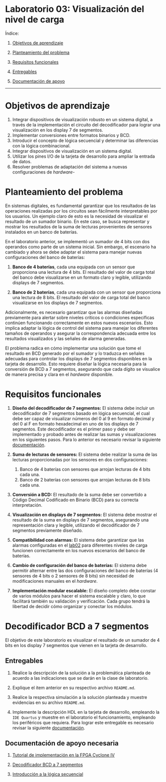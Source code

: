 # Laboratorio 03: Visualización del nivel de carga

Índice:

1. [Objetivos de aprendizaje](#objetivos-de-aprendizaje)

2. [Planteamiento del problema](#planteamiento-del-problema)

3. [Requisitos funcionales](#requisitos-funcionales)

4. [Entregables](#entregables)

5. [Documentación de apoyo](#documentación-de-apoyo-necesaria)

*******


# Objetivos de aprendizaje

1. Integrar dispositivos de visualización robusto en un sistema digital, a través de la implementación el circuito  del decodificador para lograr una visualización en los display 7 de segmentos.
2. Implementar conversiones entre formatos binarios y BCD.
3. Introducir el concepto de lógica secuencial y determinar las diferencias con la lógica combinacional.
4. Integrar dispositivos de visualización en un sistema digital.
5. Utilizar los pines I/O de la tarjeta de desarrollo para ampliar la entrada de datos.
6. Resolver problemas de adaptación del sistema a nuevas configuraciones de *hardware*-


# Planteamiento del problema

En sistemas digitales, es fundamental garantizar que los resultados de las operaciones realizadas por los circuitos sean fácilmente interpretables por los usuarios. Un ejemplo claro de esto es la necesidad de visualizar el resultado de un sumador binario. En este caso, se busca representar y mostrar los resultados de la suma de lecturas provenientes de sensores instalados en un banco de baterías.

En el laboratorio anterior, se implementó un sumador de 4 bits con dos operandos como parte de un sistema inicial. Sin embargo, el escenario ha cambiado y ahora se debe adaptar el sistema para manejar nuevas configuraciones del banco de baterías:

1. **Banco de 4 baterías**, cada una equipada con un sensor que proporciona una lectura de 4 bits. El resultado del valor de carga total del banco debe visualizarse en un formato claro y legible, utilizando displays de 7 segmentos.

2. **Banco de 2 baterías**, cada una equipada con un sensor que proporciona una lectura de 8 bits. El resultado del valor de carga total del banco visualizarse en los displays de 7 segmentos.

Adicionalmente, es necesario garantizar que las alarmas diseñadas previamente para alertar sobre niveles críticos o condiciones específicas continúen funcionando correctamente en estos nuevos escenarios. Esto implica adaptar la lógica de control del sistema para manejar los diferentes tamaños de operandos y asegurar la correspondencia adecuada entre los resultados visualizados y las señales de alarma generadas.

El problema radica en cómo implementar una solución que tome el resultado en BCD generado por el sumador y lo traduzca en señales adecuadas para controlar los displays de 7 segmentos disponibles en la tarjeta de desarrollo. Esto requiere diseñar la lógica necesaria para la conversión de BCD a 7 segmentos, asegurando que cada dígito se visualice de manera precisa y clara en el *hardware* disponible.

# Requisitos funcionales

1. **Diseño del decodificador de 7 segmentos:** El sistema debe incluir un decodificador de 7 segmentos basado en lógica secuencial, el cual debe ser capaz de visualizar números del 0 al 9 en formato decimal y del 0 al F en formato hexadecimal en uno de los displays de 7 segmentos. Este decodificador es el primer paso y debe ser implementado y probado antes de realizar las sumas y visualizaciones en los siguientes pasos. Para lo anterior es necesario revisar la siguiente [documentación](/labs/lab03/bcd2sseg.md).

2. **Suma de lecturas de sensores:** El sistema debe realizar la    suma de las lecturas proporcionadas por los sensores en dos configuraciones:

    1. Banco de 4 baterías con sensores que arrojan lecturas de 4 bits cada una.
    2. Banco de 2 baterías con sensores que arrojan lecturas de 8 bits cada una.

3. **Conversión a BCD:** El resultado de la suma debe ser convertido a Código Decimal Codificado en Binario (BCD) para su correcta interpretación.

4. **Visualización en displays de 7 segmentos:** El sistema debe mostrar el resultado de la suma en displays de 7 segmentos, asegurando una representación clara y legible, utilizando el decodificador de 7 segmentos previamente diseñado.

5. **Compatibilidad con alarmas:** El sistema debe garantizar que las alarmas configuradas en el [lab02](/labs/lab02/README.md) para diferentes niveles de carga funcionen correctamente en los nuevos escenarios del banco de baterías.

6. **Cambio de configuración del banco de baterías:** El sistema debe permitir alternar entre las dos configuraciones del banco de baterías (4 sensores de 4 bits o 2 sensores de 8 bits) sin necesidad de modificaciones manuales en el *hardware*.

7. **Implementación modular escalable:** El diseño completo debe constar de varios módulos para hacer el sistema escalable y claro, lo que facilitará también su validación y verificación. Cada grupo tendrá la libertad de decidir cómo organizar y conectar los módulos.

# Decodificador BCD a 7 segmentos

El objetivo de este laboratorio es visualizar el resultado de un sumador de 4 bits en los display 7 segmentos que vienen en la tarjeta de desarrollo.

## Entregables

1. Realice la descripción de la solución a la problemática planteada de acuerdo a las indicaciones que se darán en la clase de laboratorio.

2. Explique el item anterior en su respectivo archivo ```README.md```.

3. Realice la respectiva simulación a la solución planteada y muestre evidencias en su archivo ```README.md```.

4. Implemente la descripción HDL en la tarjeta de desarrollo, empleando la ```IDE Quartus``` y muestre en el laboratorio el funcionamiento, empleando los periféricos que requiera. Para lograr este entregable es necesario revisar la siguiente [documentación](/labs/lab00/proyectoQuartus.md).

## Documentación de apoyo necesaria 

1. [Tutorial de implementación en la FPGA Cyclone IV](/labs/lab00/proyectoQuartus.md)

2. [Decodificador BCD a 7 segmentos](/labs/lab03/bcd2sseg.md)

3. [Introducción a la lógica secuencial]()

